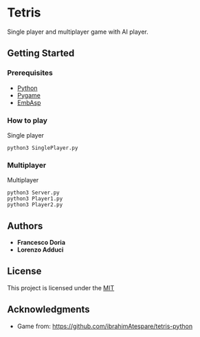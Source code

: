# Tetris

Single player and multiplayer game with AI player.

## Getting Started

### Prerequisites

- [Python](https://www.python.org/shell/)
- [Pygame](https://www.pygame.org/news)
- [EmbAsp](https://www.mat.unical.it/calimeri/projects/embasp/)

### How to play

Single player

    python3 SinglePlayer.py

### Multiplayer

Multiplayer

    python3 Server.py
    python3 Player1.py
    python3 Player2.py

## Authors

  - **Francesco Doria**
  - **Lorenzo Adduci**

## License

This project is licensed under the [MIT](LICENSE.md)

## Acknowledgments

  - Game from: https://github.com/ibrahimAtespare/tetris-python

